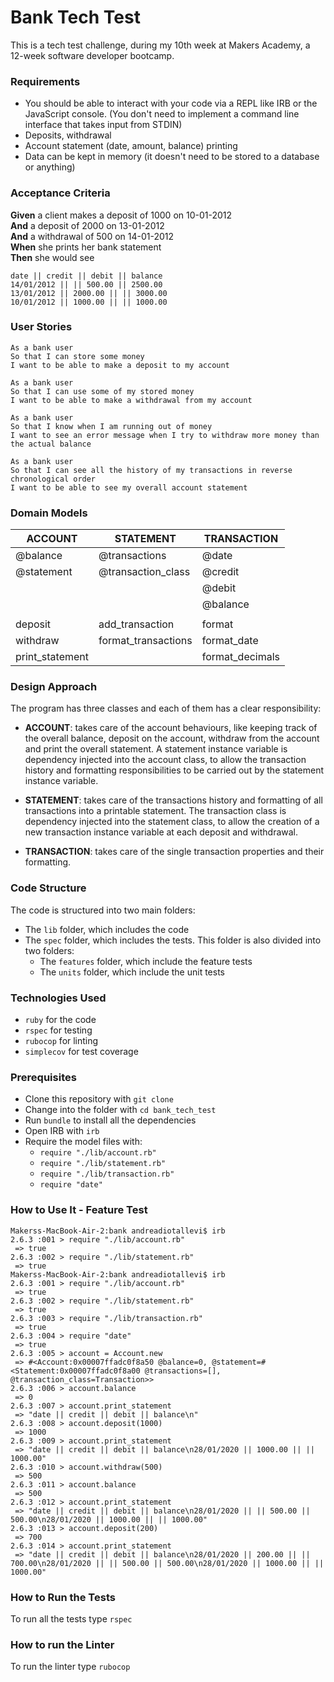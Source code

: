 # Bank Tech Test

This is a tech test challenge, during my 10th week at Makers Academy, a 12-week software developer bootcamp.

### Requirements

* You should be able to interact with your code via a REPL like IRB or the JavaScript console.  (You don't need to implement a command line interface that takes input from STDIN)
* Deposits, withdrawal
* Account statement (date, amount, balance) printing
* Data can be kept in memory (it doesn't need to be stored to a database or anything)

### Acceptance Criteria

**Given** a client makes a deposit of 1000 on 10-01-2012  
**And** a deposit of 2000 on 13-01-2012  
**And** a withdrawal of 500 on 14-01-2012  
**When** she prints her bank statement  
**Then** she would see

```
date || credit || debit || balance
14/01/2012 || || 500.00 || 2500.00
13/01/2012 || 2000.00 || || 3000.00
10/01/2012 || 1000.00 || || 1000.00
```
                  
### User Stories

```
As a bank user
So that I can store some money
I want to be able to make a deposit to my account
```

```
As a bank user
So that I can use some of my stored money
I want to be able to make a withdrawal from my account
```

```
As a bank user
So that I know when I am running out of money
I want to see an error message when I try to withdraw more money than the actual balance
```

```
As a bank user
So that I can see all the history of my transactions in reverse chronological order
I want to be able to see my overall account statement
```

### Domain Models

| ACCOUNT         | STATEMENT           | TRANSACTION
| --------------- | ------------------- | ---------------
| @balance        | @transactions       | @date
| @statement      | @transaction_class  | @credit
|                 |                     | @debit
|                 |                     | @balance
|                 |                     |
| deposit         | add_transaction     | format
| withdraw        | format_transactions | format_date
| print_statement |                     | format_decimals

### Design Approach

The program has three classes and each of them has a clear responsibility:

- **ACCOUNT**: takes care of the account behaviours, like keeping track of the overall balance, deposit on the account, withdraw from the account and print the overall statement. A statement instance variable is dependency injected into the account class, to allow the transaction history and formatting responsibilities to be carried out by the statement instance variable.

- **STATEMENT**: takes care of the transactions history and formatting of all transactions into a printable statement. The transaction class is dependency injected into the statement class, to allow the creation of a new transaction instance variable at each deposit and withdrawal.

- **TRANSACTION**: takes care of the single transaction properties and their formatting.

### Code Structure

The code is structured into two main folders:
- The ```lib``` folder, which includes the code
- The ```spec``` folder, which includes the tests. This folder is also divided into two folders:
  - The ```features``` folder, which include the feature tests
  - The ```units``` folder, which include the unit tests

### Technologies Used

* ```ruby``` for the code
* ```rspec``` for testing
* ```rubocop``` for linting
* ```simplecov``` for test coverage

### Prerequisites

* Clone this repository with ```git clone```
* Change into the folder with ```cd bank_tech_test```
* Run ```bundle``` to install all the dependencies
* Open IRB with ```irb```
* Require the model files with:
  - ```require "./lib/account.rb"```
  - ```require "./lib/statement.rb"```
  - ```require "./lib/transaction.rb"```
  - ```require "date"```

### How to Use It - Feature Test

```
Makerss-MacBook-Air-2:bank andreadiotallevi$ irb
2.6.3 :001 > require "./lib/account.rb"
 => true 
2.6.3 :002 > require "./lib/statement.rb"
 => true 
Makerss-MacBook-Air-2:bank andreadiotallevi$ irb
2.6.3 :001 > require "./lib/account.rb"
 => true 
2.6.3 :002 > require "./lib/statement.rb"
 => true 
2.6.3 :003 > require "./lib/transaction.rb"
 => true 
2.6.3 :004 > require "date"
 => true 
2.6.3 :005 > account = Account.new
 => #<Account:0x00007ffadc0f8a50 @balance=0, @statement=#<Statement:0x00007ffadc0f8a00 @transactions=[], @transaction_class=Transaction>> 
2.6.3 :006 > account.balance
 => 0 
2.6.3 :007 > account.print_statement
 => "date || credit || debit || balance\n" 
2.6.3 :008 > account.deposit(1000)
 => 1000 
2.6.3 :009 > account.print_statement
 => "date || credit || debit || balance\n28/01/2020 || 1000.00 || || 1000.00" 
2.6.3 :010 > account.withdraw(500)
 => 500 
2.6.3 :011 > account.balance
 => 500 
2.6.3 :012 > account.print_statement
 => "date || credit || debit || balance\n28/01/2020 || || 500.00 || 500.00\n28/01/2020 || 1000.00 || || 1000.00" 
2.6.3 :013 > account.deposit(200)
 => 700 
2.6.3 :014 > account.print_statement
 => "date || credit || debit || balance\n28/01/2020 || 200.00 || || 700.00\n28/01/2020 || || 500.00 || 500.00\n28/01/2020 || 1000.00 || || 1000.00" 
 ```

### How to Run the Tests

To run all the tests type ```rspec```

### How to run the Linter

To run the linter type ```rubocop```
